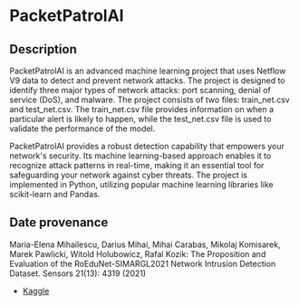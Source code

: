 # PacketPatrolAI 

## Description

PacketPatrolAI is an advanced machine learning project that uses Netflow V9 data to detect and prevent network attacks. The project is designed to identify three major types of network attacks: port scanning, denial of service (DoS), and malware. The project consists of two files: train_net.csv and test_net.csv. The train_net.csv file provides information on when a particular alert is likely to happen, while the test_net.csv file is used to validate the performance of the model.

PacketPatrolAI provides a robust detection capability that empowers your network's security. Its machine learning-based approach enables it to recognize attack patterns in real-time, making it an essential tool for safeguarding your network against cyber threats. The project is implemented in Python, utilizing popular machine learning libraries like scikit-learn and Pandas.

## Date provenance 

Maria-Elena Mihailescu, Darius Mihai, Mihai Carabas, Mikolaj Komisarek, Marek Pawlicki, Witold Holubowicz, Rafal Kozik:
The Proposition and Evaluation of the RoEduNet-SIMARGL2021 Network Intrusion Detection Dataset. Sensors 21(13): 4319 (2021)

- [Kaggle](https://www.kaggle.com/datasets/ashtcoder/network-data-schema-in-the-netflow-v9-format)


